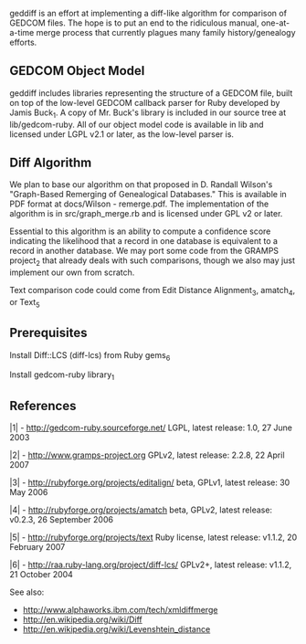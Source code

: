 geddiff is an effort at implementing a diff-like algorithm for comparison of GEDCOM files. The hope is to put an end to the ridiculous manual, one-at-a-time merge process that currently plagues many family history/genealogy efforts.

## GEDCOM Object Model ##
geddiff includes libraries representing the structure of a GEDCOM file, built on top of the low-level GEDCOM callback parser for Ruby developed by Jamis Buck<sub>1</sub>. A copy of Mr. Buck's library is included in our source tree at lib/gedcom-ruby. All of our object model code is available in lib and licensed under LGPL v2.1 or later, as the low-level parser is.

## Diff Algorithm ##
We plan to base our algorithm on that proposed in D. Randall Wilson's "Graph-Based Remerging of Genealogical Databases." This is available in PDF format at docs/Wilson - remerge.pdf. The implementation of the algorithm is in src/graph\_merge.rb and is licensed under GPL v2 or later.

Essential to this algorithm is an ability to compute a confidence score indicating the likelihood that a record in one database is equivalent to a record in another database. We may port some code from the GRAMPS project<sub>2</sub> that already deals with such comparisons, though we also may just implement our own from scratch.

Text comparison code could come from Edit Distance Alignment<sub>3</sub>, amatch<sub>4</sub>, or Text<sub>5</sub>

## Prerequisites ##
Install Diff::LCS (diff-lcs) from Ruby gems<sub>6</sub>

Install gedcom-ruby library<sub>1</sub>

## References ##
|1| - http://gedcom-ruby.sourceforge.net/               LGPL, latest release: 1.0, 27 June 2003

|2| - http://www.gramps-project.org                     GPLv2, latest release: 2.2.8, 22 April 2007

|3| - http://rubyforge.org/projects/editalign/          beta, GPLv1, latest release: 30 May 2006

|4| - http://rubyforge.org/projects/amatch              beta, GPLv2, latest release: v0.2.3, 26 September 2006

|5| - http://rubyforge.org/projects/text                Ruby license, latest release: v1.1.2, 20 February 2007

|6| - http://raa.ruby-lang.org/project/diff-lcs/        GPLv2+, latest release: v1.1.2, 21 October 2004

See also:
  * http://www.alphaworks.ibm.com/tech/xmldiffmerge
  * http://en.wikipedia.org/wiki/Diff
  * http://en.wikipedia.org/wiki/Levenshtein_distance